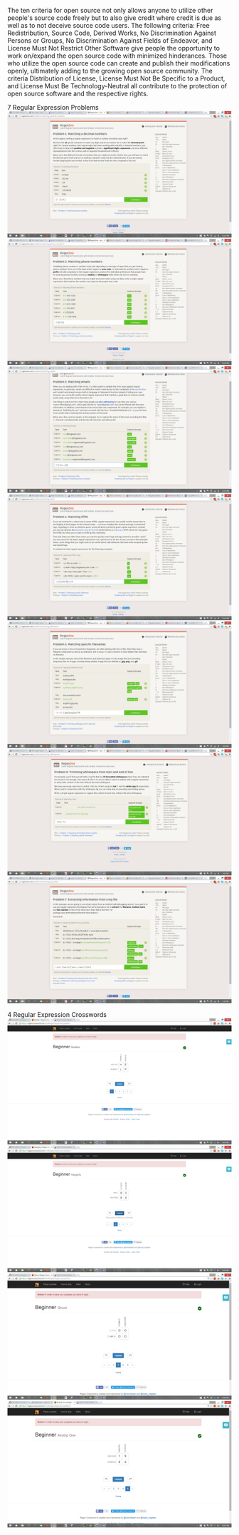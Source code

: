 The ten criteria for open source not only allows anyone to utilize other people's source code freely but to also give credit where credit is due as well as to not deceive source code users. The following criteria: Free Redistribution, Source Code, Derived Works, No Discrimination Against Persons or Groups, No Discrimination Against Fields of Endeavor, and License Must Not Restrict Other Software give people the opportunity to work on/expand the open source code with minimized hinderances. Those who utilize the open source code can create and publish their modifications openly, ultimately adding to the growing open source community. The criteria Distribution of License, License Must Not Be Specific to a Product, and License Must Be Technology-Neutral all contribute to the protection of open source software and the respective rights.

7 Regular Expression Problems
![RegExImage1](https://github.com/MarcusTsang4/CSCI2963-01/blob/master/RegexProb1.png)
![RegExImage2](https://github.com/MarcusTsang4/CSCI2963-01/blob/master/RegexProb2.png)
![RegExImage3](https://github.com/MarcusTsang4/CSCI2963-01/blob/master/RegexProb3.png)
![RegExImage4](https://github.com/MarcusTsang4/CSCI2963-01/blob/master/RegexProb4.png)
![RegExImage5](https://github.com/MarcusTsang4/CSCI2963-01/blob/master/RegexProb5.png)
![RegExImage6](https://github.com/MarcusTsang4/CSCI2963-01/blob/master/RegexProb6.png)
![RegExImage7](https://github.com/MarcusTsang4/CSCI2963-01/blob/master/RegexProb7.png)

4 Regular Expression Crosswords
![RegExCross1](https://github.com/MarcusTsang4/CSCI2963-01/blob/master/RegExCrossword1.png)
![RegExCross2](https://github.com/MarcusTsang4/CSCI2963-01/blob/master/RegExCrossword2.png)
![RegExCross3](https://github.com/MarcusTsang4/CSCI2963-01/blob/master/RegExCrossword3.png)
![RegExCross4](https://github.com/MarcusTsang4/CSCI2963-01/blob/master/RegExCrossword4.png)
